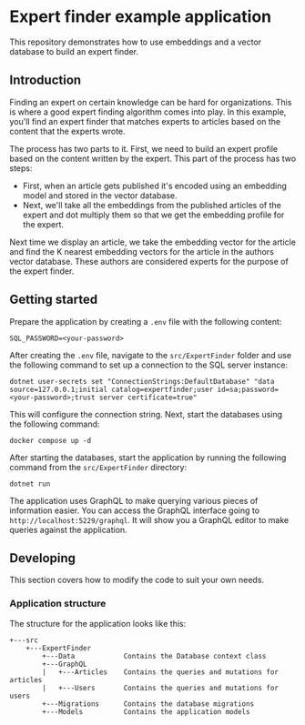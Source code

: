 # Expert finder example application

This repository demonstrates how to use embeddings and a vector database to build an expert finder.

## Introduction

Finding an expert on certain knowledge can be hard for organizations. This is where a good expert finding algorithm
comes into play. In this example, you'll find an expert finder that matches experts to articles based on the content
that the experts wrote.

The process has two parts to it. First, we need to build an expert profile based on the content written by the
expert. This part of the process has two steps:

- First, when an article gets published it's encoded using an embedding model and stored in the vector database.
- Next, we'll take all the embeddings from the published articles of the expert and dot multiply them so that we get
  the embedding profile for the expert.

Next time we display an article, we take the embedding vector for the article and find the K nearest embedding vectors
for the article in the authors vector database. These authors are considered experts for the purpose of the expert finder.

## Getting started

Prepare the application by creating a `.env` file with the following content:

```shell
SQL_PASSWORD=<your-password>
```

After creating the `.env` file, navigate to the `src/ExpertFinder` folder and use the following command to set up
a connection to the SQL server instance:

```shell
dotnet user-secrets set "ConnectionStrings:DefaultDatabase" "data source=127.0.0.1;initial catalog=expertfinder;user id=sa;password=<your-password>;trust server certificate=true"
```

This will configure the connection string. Next, start the databases using the following command:

```shell
docker compose up -d
```

After starting the databases, start the application by running the following command from the `src/ExpertFinder` directory:

```shell
dotnet run
```

The application uses GraphQL to make querying various pieces of information easier. You can access the GraphQL interface
going to `http://localhost:5229/graphql`. It will show you a GraphQL editor to make queries against the application.

## Developing

This section covers how to modify the code to suit your own needs.

### Application structure

The structure for the application looks like this:

```plaintext
+---src
    +---ExpertFinder
        +---Data            Contains the Database context class
        +---GraphQL
        |   +---Articles    Contains the queries and mutations for articles
        |   +---Users       Contains the queries and mutations for users
        +---Migrations      Contains the database migrations
        +---Models          Contains the application models
```
